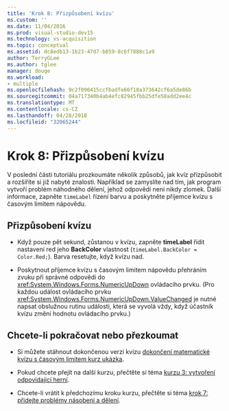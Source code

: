 ```yaml
---
title: 'Krok 8: Přizpůsobení kvízu'
ms.custom: ''
ms.date: 11/04/2016
ms.prod: visual-studio-dev15
ms.technology: vs-acquisition
ms.topic: conceptual
ms.assetid: dc8edb13-1b23-47d7-b859-8c6f7888c1a9
author: TerryGLee
ms.author: tglee
manager: douge
ms.workload:
- multiple
ms.openlocfilehash: 9c2f096415ccfbadfe66f18a373642cf6a5de86b
ms.sourcegitcommit: 04a717340b4ab4efc82945fbb25dfe58add2ee4c
ms.translationtype: MT
ms.contentlocale: cs-CZ
ms.lasthandoff: 04/28/2018
ms.locfileid: "32065244"
---
```

# <a name="step-8-customize-the-quiz"></a>Krok 8: Přizpůsobení kvízu
V poslední části tutoriálu prozkoumáte několik způsobů, jak kvíz přizpůsobit a rozšíříte si již nabyté znalosti. Například se zamyslíte nad tím, jak program vytvoří problém náhodného dělení, jehož odpovědí není nikdy zlomek. Další informace, zapněte `timeLabel` řízení barvu a poskytněte příjemce kvízu s časovým limitem nápovědu.  

## <a name="to-customize-the-quiz"></a>Přizpůsobení kvízu  

-   Když pouze pět sekund, zůstanou v kvízu, zapněte **timeLabel** řídit nastavení red jeho **BackColor** vlastnost (`timeLabel.BackColor = Color.Red;`). Barva resetujte, když kvízu nad.  
  
-   Poskytnout příjemce kvízu s časovým limitem nápovědu přehráním zvuku při správné odpovědi do <xref:System.Windows.Forms.NumericUpDown> ovládacího prvku. (Pro každou událost ovládacího prvku <xref:System.Windows.Forms.NumericUpDown.ValueChanged> je nutné napsat obslužnou rutinu události, která se vyvolá vždy, když účastník kvízu změní hodnotu ovládacího prvku.)  
  
## <a name="to-continue-or-review"></a>Chcete-li pokračovat nebo přezkoumat  
  
-   Si můžete stáhnout dokončenou verzi kvízu [dokončení matematické kvízu s časovým limitem kurz ukázka](http://code.msdn.microsoft.com/Complete-Math-Quiz-8581813c).  
  
-   Pokud chcete přejít na další kurzu, přečtěte si téma [kurzu 3: vytvoření odpovídající herní](../ide/tutorial-3-create-a-matching-game.md).  
  
-   Chcete-li vrátit k předchozímu kroku kurzu, přečtěte si téma [krok 7: přidejte problémy násobení a dělení](../ide/step-7-add-multiplication-and-division-problems.md).
